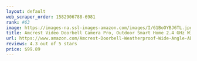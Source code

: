 ```yaml
---
layout: default 
﻿web_scraper_order: 1582906788-6981
rank: #63
image: https://images-na.ssl-images-amazon.com/images/I/61BoOYBJ6TL.jpg
title: Amcrest Video Doorbell Camera Pro, Outdoor Smart Home 2.4 GHz Wireless WiFi Doorbell…
url: https://www.amazon.com/Amcrest-Doorbell-Weatherproof-Wide-Angle-AD110/dp/B07ZJS3L5Y/ref=zg_mw_photo_63?_encoding=UTF8&psc=1&refRID=QT7YX3MAVBS9YT2R1GA7
reviews: 4.3 out of 5 stars
price: $99.89 
---
```

